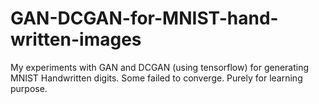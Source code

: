 # GAN-DCGAN-for-MNIST-hand-written-images

My experiments with GAN and DCGAN (using tensorflow) for generating MNIST Handwritten digits.
Some failed to converge. 
Purely for learning purpose.
